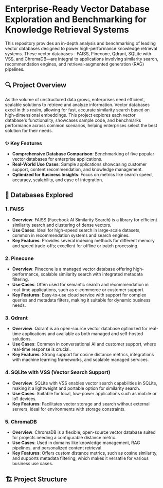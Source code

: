 # Enterprise-Ready Vector Database Exploration and Benchmarking for Knowledge Retrieval Systems

This repository provides an in-depth analysis and benchmarking of leading vector databases designed to power high-performance knowledge retrieval systems. These vector databases—FAISS, Pinecone, Qdrant, SQLite with VSS, and ChromaDB—are integral to applications involving similarity search, recommendation engines, and retrieval-augmented generation (RAG) pipelines.

## 🔍 Project Overview

As the volume of unstructured data grows, enterprises need efficient, scalable solutions to retrieve and analyze information. Vector databases excel in this realm, allowing for fast, accurate similarity search based on high-dimensional embeddings. This project explores each vector database's functionality, showcases sample code, and benchmarks performance across common scenarios, helping enterprises select the best solution for their needs.

### ✨ Key Features

- **Comprehensive Database Comparison**: Benchmarking of five popular vector databases for enterprise applications.
- **Real-World Use Cases**: Sample applications showcasing customer support, content recommendation, and knowledge management.
- **Optimized for Business Insights**: Focus on metrics like search speed, accuracy, scalability, and ease of integration.

## 🚀 Databases Explored

### 1. **FAISS**
   - **Overview**: FAISS (Facebook AI Similarity Search) is a library for efficient similarity search and clustering of dense vectors.
   - **Use Cases**: Ideal for high-speed search in large-scale datasets, common in recommendation systems and search engines.
   - **Key Features**: Provides several indexing methods for different memory and speed trade-offs; excellent for offline or batch processing.

### 2. **Pinecone**
   - **Overview**: Pinecone is a managed vector database offering high-performance, scalable similarity search with integrated metadata filtering.
   - **Use Cases**: Often used for semantic search and recommendation in real-time applications, such as e-commerce or customer support.
   - **Key Features**: Easy-to-use cloud service with support for complex queries and metadata filters, making it suitable for dynamic business needs.

### 3. **Qdrant**
   - **Overview**: Qdrant is an open-source vector database optimized for real-time applications and available as both managed and self-hosted solutions.
   - **Use Cases**: Common in conversational AI and customer support, where real-time response is crucial.
   - **Key Features**: Strong support for cosine distance metrics, integrations with machine learning frameworks, and scalable managed services.

### 4. **SQLite with VSS (Vector Search Support)**
   - **Overview**: SQLite with VSS enables vector search capabilities in SQLite, making it a lightweight and portable option for similarity search.
   - **Use Cases**: Suitable for local, low-power applications such as mobile or IoT devices.
   - **Key Features**: Facilitates vector storage and search without external servers, ideal for environments with storage constraints.

### 5. **ChromaDB**
   - **Overview**: ChromaDB is a flexible, open-source vector database suited for projects needing a configurable distance metric.
   - **Use Cases**: Used in domains like knowledge management, RAG pipelines, and personalized content retrieval.
   - **Key Features**: Offers custom distance metrics, such as cosine similarity, and supports metadata filtering, which makes it versatile for various business use cases.

## 🏗️ Project Structure

